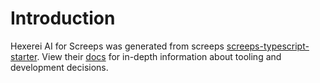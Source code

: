 # Introduction

Hexerei AI for Screeps was generated from screeps [screeps-typescript-starter](https://github.com/screepers/screeps-typescript-starter). View their [docs](https://screepers.gitbook.io/screeps-typescript-starter/) for in-depth information about tooling and development decisions.
